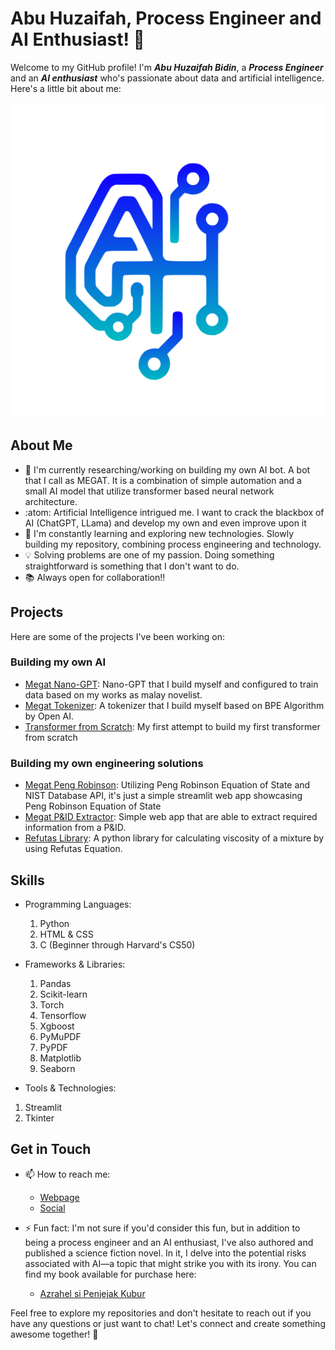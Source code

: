 # Abu Huzaifah, Process Engineer and AI Enthusiast! 👋

Welcome to my GitHub profile! I'm ***Abu Huzaifah Bidin***, a ***Process Engineer*** and an  ***AI enthusiast*** who's passionate about data and artificial intelligence. 
Here's a little bit about me:


![Logo Sendiri](https://github.com/maercaestro/megat-stde/blob/b235c6d829236966a07fcf4aa7d604a510d52640/logo%20personal.png)

## About Me
-  💼 I'm currently researching/working on building my own AI bot. A bot that I call as MEGAT. It is a combination of simple automation and a small AI model
   that utilize transformer based neural network architecture.
- :atom: Artificial Intelligence intrigued me. I want to crack the blackbox of AI (ChatGPT, LLama) and develop my own and even improve upon it
- 🌱 I'm constantly learning and exploring new technologies. Slowly building my repository, combining process engineering and technology. 
- 💡 Solving problems are one of my passion. Doing something straightforward is something that I don't want to do.
- 📚 Always open for collaboration!!

## Projects
Here are some of the projects I've been working on:
### Building my own AI
- [Megat Nano-GPT](https://github.com/maercaestro/nanoGPT-megat): Nano-GPT that I build myself and configured to train data based on my works as malay novelist.
- [Megat Tokenizer](https://github.com/maercaestro/megat-tokenizer): A tokenizer that I build myself based on BPE Algorithm by Open AI.
- [Transformer from Scratch](https://github.com/maercaestro/transformer-scratch): My first attempt to build my first transformer from scratch

### Building my own engineering solutions
- [Megat Peng Robinson](https://github.com/maercaestro/megatpengrobinson): Utilizing Peng Robinson Equation of State and NIST Database API, it's just a simple
  streamlit web app showcasing Peng Robinson Equation of State
- [Megat P&ID Extractor](https://github.com/maercaestro/pidextractor): Simple web app that are able to extract required information from a P&ID.
- [Refutas Library](https://github.com/maercaestro/RefutasLibrary): A python library for calculating viscosity of a mixture by using Refutas Equation.


## Skills
- Programming Languages:
  1. Python
  2. HTML & CSS
  3. C (Beginner through Harvard's CS50)
- Frameworks & Libraries:
  1. Pandas
  2. Scikit-learn
  3. Torch
  4. Tensorflow
  5. Xgboost
  6. PyMuPDF
  7. PyPDF
  8. Matplotlib
  9. Seaborn
  
- Tools & Technologies: 
1. Streamlit
2. Tkinter


## Get in Touch
- 📫 How to reach me:
  -  [Webpage](https://maercaestro.github.io/)
  -  [Social](https://linktr.ee/maercaestro) 

- ⚡ Fun fact:
I'm not sure if you'd consider this fun, but in addition to being a process engineer and an AI enthusiast, I've also authored and published a science fiction novel.
In it, I delve into the potential risks associated with AI—a topic that might strike you with its irony. You can find my book available for purchase here:

  -  [Azrahel si Penjejak Kubur](https://thepatriots.store/shop/mahakarya/azrahel-si-penjejak-kubur/)

Feel free to explore my repositories and don't hesitate to reach out if you have any questions or just want to chat! Let's connect and create something awesome together! 🚀


<!---
maercaestro/maercaestro is a ✨ special ✨ repository because its `README.md` (this file) appears on your GitHub profile.
You can click the Preview link to take a look at your changes.
--->
